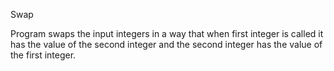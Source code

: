Swap

Program swaps the input integers in a way that when first integer is called
it has the value of the second integer and the second integer has the value
of the first integer.
